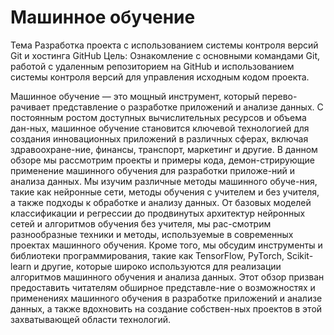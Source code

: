 # Машинное обучение 
Тема Разработка проекта с использованием системы контроля версий Git и  хостинга GitHub Цель: Ознакомление с основными командами Git, работой с удаленным  репозиторием на GitHub и использованием системы контроля версий для  управления исходным кодом проекта.

Машинное обучение — это мощный инструмент, который перево-рачивает представление о разработке приложений и анализе данных. С постоянным ростом доступных вычислительных ресурсов и объема дан-ных, машинное обучение становится ключевой технологией для создания инновационных приложений в различных сферах, включая здравоохране-ние, финансы, транспорт, маркетинг и другие.
В данном обзоре мы рассмотрим проекты и примеры кода, демон-стрирующие применение машинного обучения для разработки приложе-ний и анализа данных. Мы изучим различные методы машинного обуче-ния, такие как нейронные сети, методы обучения с учителем и без учителя, а также подходы к обработке и анализу данных.
От базовых моделей классификации и регрессии до продвинутых архитектур нейронных сетей и алгоритмов обучения без учителя, мы рас-смотрим разнообразные техники и методы, используемые в современных проектах машинного обучения. Кроме того, мы обсудим инструменты и библиотеки программирования, такие как TensorFlow, PyTorch, Scikit-learn и другие, которые широко используются для реализации алгоритмов машинного обучения и анализа данных.
Этот обзор призван предоставить читателям обширное представле-ние о возможностях и применениях машинного обучения в разработке приложений и анализе данных, а также вдохновить на создание собствен-ных проектов в этой захватывающей области технологий.
 



